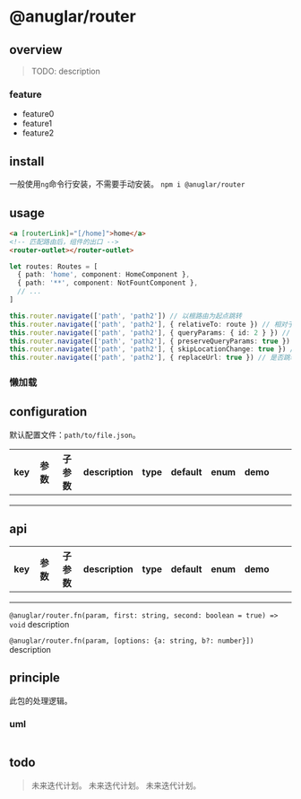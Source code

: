 # @anuglar/router

## overview

> TODO: description

### feature

- feature0
- feature1
- feature2

## install

一般使用`ng`命令行安装，不需要手动安装。
`npm i @anuglar/router`

## usage

```html
<a [routerLink]="[/home]">home</a>
<!-- 匹配路由后，组件的出口 -->
<router-outlet></router-outlet>
```

```ts
let routes: Routes = [
  { path: 'home', component: HomeComponent },
  { path: '**', component: NotFountComponent },
  // ...
]
```

```ts
this.router.navigate(['path', 'path2']) // 以根路由为起点跳转
this.router.navigate(['path', 'path2'], { relativeTo: route }) // 相对于route跳转。route是ActivatedRoute.
this.router.navigate(['path', 'path2'], { queryParams: { id: 2 } }) // /path/path2?id=2
this.router.navigate(['path', 'path2'], { preserveQueryParams: true }) // 保留现有的qs
this.router.navigate(['path', 'path2'], { skipLocationChange: true }) // 保持浏览器的url不变。且传入的参数有效。
this.router.navigate(['path', 'path2'], { replaceUrl: true }) // 是否跳转
```

### 懒加载

## configuration

默认配置文件：`path/to/file.json`。

<!-- prettier-ignore-start -->
|key|参数|子参数|description|type|default|enum|demo|||
|-|-|-|-|-|-|-|-|-|-|
|||||||||||
|||||||||||
|||||||||||
<!-- prettier-ignore-end -->

## api

<!-- prettier-ignore-start -->
|key|参数|子参数|description|type|default|enum|demo|||
|-|-|-|-|-|-|-|-|-|-|
|||||||||||
|||||||||||
|||||||||||
<!-- prettier-ignore-end -->

`@anuglar/router.fn(param, first: string, second: boolean = true) => void`
description

`@anuglar/router.fn(param, [options: {a: string, b?: number}])`
description

## principle

此包的处理逻辑。

### uml

```

```

## todo

> 未来迭代计划。
> 未来迭代计划。
> 未来迭代计划。
